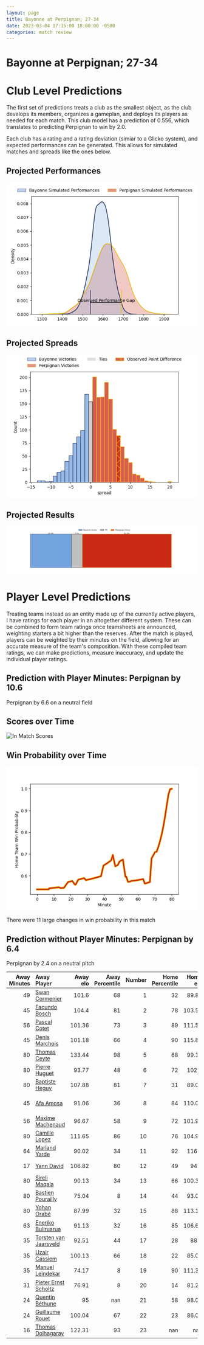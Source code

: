 ```yaml
---  
layout: page  
title: Bayonne at Perpignan; 27-34  
date: 2023-03-04 17:15:00 18:00:00 -0500  
categories: match review  
---
```

# Bayonne at Perpignan; 27-34

# Club Level Predictions


The first set of predictions treats a club as the smallest object, as the club develops its members, organizes a gameplan, and deploys its players as needed for each match. This club model has a prediction of 0.556, which translates to predicting Perpignan to win by 2.0.

Each club has a rating and a rating deviation (simiar to a Glicko system), and expected performances can be generated. This allows for simulated matches and spreads like the ones below.
## Projected Performances


![Projected Performances](plots/performances_2023-03-04-Perpignan-Bayonne.png)
## Projected Spreads


![Projected Spreads](plots/spreads_2023-03-04-Perpignan-Bayonne.png)
## Projected Results


![Projected Results](plots/resultbar_2023-03-04-Perpignan-Bayonne.png)
# Player Level Predictions


Treating teams instead as an entity made up of the currently active players, I have ratings for each player in an altogether different system. These can be combined to form team ratings once teamsheets are announced, weighting starters a bit higher than the reserves. After the match is played, players can be weighted by their minutes on the field, allowing for an accurate measure of the team's composition. With these compiled team ratings, we can make predictions, measure inaccuracy, and update the individual player ratings.
## Prediction with Player Minutes: Perpignan by 10.6


Perpignan by 6.6 on a neutral field
## Scores over Time


![In Match Scores](plots/recap_scores_2023-03-04-Perpignan-Bayonne.png)
## Win Probability over Time


![In Match Predictions](plots/recap_prob_2023-03-04-Perpignan-Bayonne.png)

There were 11 large changes in win probability in this match
## Prediction without Player Minutes: Perpignan by 6.4


Perpignan by 2.4 on a neutral pitch



|   Away Minutes | Away Player                                                              |   Away elo |   Away Percentile |   Number |   Home Percentile |   Home elo | Home Player                                                             |   Home Minutes |
|---------------:|:-------------------------------------------------------------------------|-----------:|------------------:|---------:|------------------:|-----------:|:------------------------------------------------------------------------|---------------:|
|             49 | [Swan Cormenier](..//playerfiles//SwanCormenier_cleaned.md)              |     101.6  |                68 |        1 |                32 |      89.89 | [Sacha Lotrian](..//playerfiles//SachaLotrian_cleaned.md)               |             49 |
|             45 | [Facundo Bosch](..//playerfiles//FacundoBosch_cleaned.md)                |     104.4  |                81 |        2 |                78 |     103.53 | [Seilala Lam](..//playerfiles//SeilalaLam_cleaned.md)                   |             54 |
|             56 | [Pascal Cotet](..//playerfiles//PascalCotet_cleaned.md)                  |     101.36 |                73 |        3 |                89 |     111.58 | [Arthur Joly](..//playerfiles//ArthurJoly_cleaned.md)                   |             49 |
|             45 | [Denis Marchois](..//playerfiles//DenisMarchois_cleaned.md)              |     101.18 |                66 |        4 |                90 |     115.81 | [Tristan Labouteley](..//playerfiles//TristanLabouteley_cleaned.md)     |             71 |
|             80 | [Thomas Ceyte](..//playerfiles//ThomasCeyte_cleaned.md)                  |     133.44 |                98 |        5 |                68 |      99.15 | [Posolo Tuilagi](..//playerfiles//PosoloTuilagi_cleaned.md)             |             54 |
|             80 | [Pierre Huguet](..//playerfiles//PierreHuguet_cleaned.md)                |      93.77 |                48 |        6 |                72 |     102.7  | [Brad Shields](..//playerfiles//BradShields_cleaned.md)                 |             80 |
|             80 | [Baptiste Heguy](..//playerfiles//BaptisteHeguy_cleaned.md)              |     107.88 |                81 |        7 |                31 |      89.02 | [Kélian Galletier](..//playerfiles//KélianGalletier_cleaned.md)         |             80 |
|             45 | [Afa Amosa](..//playerfiles//AfaAmosa_cleaned.md)                        |      91.06 |                36 |        8 |                84 |     110.01 | [Genesis Mamea Lemalu](..//playerfiles//GenesisMameaLemalu_cleaned.md)  |             54 |
|             56 | [Maxime Machenaud](..//playerfiles//MaximeMachenaud_cleaned.md)          |      96.67 |                58 |        9 |                72 |     101.94 | [Sadek Deghmache](..//playerfiles//SadekDeghmache_cleaned.md)           |             80 |
|             80 | [Camille Lopez](..//playerfiles//CamilleLopez_cleaned.md)                |     111.65 |                86 |       10 |                76 |     104.95 | [Jake McIntyre](..//playerfiles//JakeMcIntyre_cleaned.md)               |             80 |
|             64 | [Marland Yarde](..//playerfiles//MarlandYarde_cleaned.md)                |      90.02 |                34 |       11 |                92 |     116.1  | [Alistair Crossdale](..//playerfiles//AlistairCrossdale_cleaned.md)     |             80 |
|             17 | [Yann David](..//playerfiles//YannDavid_cleaned.md)                      |     106.82 |                80 |       12 |                49 |      94.7  | [Jeronimo de la Fuente](..//playerfiles//JeronimodelaFuente_cleaned.md) |             71 |
|             80 | [Sireli Maqala](..//playerfiles//SireliMaqala_cleaned.md)                |      90.13 |                34 |       13 |                66 |     100.35 | [Afusipa Taumoepeau](..//playerfiles//AfusipaTaumoepeau_cleaned.md)     |             80 |
|             80 | [Bastien Pourailly](..//playerfiles//BastienPourailly_cleaned.md)        |      75.04 |                 8 |       14 |                44 |      93.01 | [Lucas Dubois](..//playerfiles//LucasDubois_cleaned.md)                 |             80 |
|             80 | [Yohan Orabé](..//playerfiles//YohanOrabé_cleaned.md)                    |      87.99 |                32 |       15 |                88 |     113.18 | [Tristan Tedder](..//playerfiles//TristanTedder_cleaned.md)             |             80 |
|             63 | [Eneriko Buliruarua](..//playerfiles//EnerikoBuliruarua_cleaned.md)      |      91.13 |                32 |       16 |                85 |     106.69 | [Giorgi Tetrashvili](..//playerfiles//GiorgiTetrashvili_cleaned.md)     |             31 |
|             35 | [Torsten van Jaarsveld](..//playerfiles//TorstenvanJaarsveld_cleaned.md) |      92.51 |                44 |       17 |                28 |      88.8  | [Ma'afu Fia](..//playerfiles//Ma'afuFia_cleaned.md)                     |             31 |
|             35 | [Uzair Cassiem](..//playerfiles//UzairCassiem_cleaned.md)                |     100.13 |                66 |       18 |                22 |      85.08 | [Victor Moreaux](..//playerfiles//VictorMoreaux_cleaned.md)             |             26 |
|             35 | [Manuel Leindekar](..//playerfiles//ManuelLeindekar_cleaned.md)          |      74.17 |                 8 |       19 |                90 |     111.37 | [Mike Tadjer](..//playerfiles//MikeTadjer_cleaned.md)                   |             26 |
|             31 | [Pieter Ernst Scholtz](..//playerfiles//PieterErnstScholtz_cleaned.md)   |      76.91 |                 8 |       20 |                14 |      81.24 | [Joaquin Oviedo](..//playerfiles//JoaquinOviedo_cleaned.md)             |             26 |
|             24 | [Quentin Béthune](..//playerfiles//QuentinBéthune_cleaned.md)            |      95    |               nan |       21 |                58 |      98.03 | [Edward Sawailau](..//playerfiles//EdwardSawailau_cleaned.md)           |              9 |
|             24 | [Guillaume Rouet](..//playerfiles//GuillaumeRouet_cleaned.md)            |     100.04 |                67 |       22 |                23 |      86.07 | [Shahn Eru](..//playerfiles//ShahnEru_cleaned.md)                       |              9 |
|             16 | [Thomas Dolhagaray](..//playerfiles//ThomasDolhagaray_cleaned.md)        |     122.31 |                93 |       23 |               nan |     nan    | nan                                                                     |            nan |

